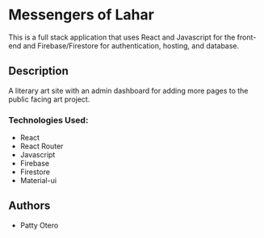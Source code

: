 # Messengers of Lahar
This is a full stack application that uses React and Javascript for the front-end and Firebase/Firestore for authentication, hosting, and database.

## Description

A literary art site with an admin dashboard for adding more pages to the public facing art project.

### Technologies Used:
* React
* React Router
* Javascript
* Firebase
* Firestore
* Material-ui

## Authors

* Patty Otero
